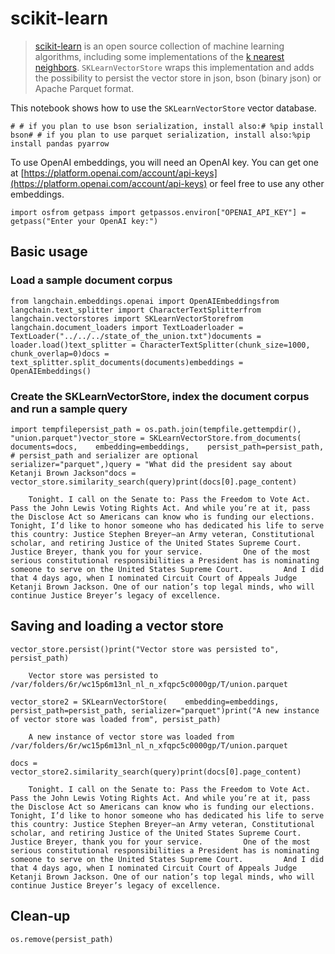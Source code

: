 scikit-learn
============

> [scikit-learn](https://scikit-learn.org/stable/) is an open source collection of machine learning algorithms, including some implementations of the [k nearest neighbors](https://scikit-learn.org/stable/modules/generated/sklearn.neighbors.NearestNeighbors.html). `SKLearnVectorStore` wraps this implementation and adds the possibility to persist the vector store in json, bson (binary json) or Apache Parquet format.

This notebook shows how to use the `SKLearnVectorStore` vector database.

    # # if you plan to use bson serialization, install also:# %pip install bson# # if you plan to use parquet serialization, install also:%pip install pandas pyarrow

To use OpenAI embeddings, you will need an OpenAI key. You can get one at [https://platform.openai.com/account/api-keys](https://platform.openai.com/account/api-keys) or feel free to use any other embeddings.

    import osfrom getpass import getpassos.environ["OPENAI_API_KEY"] = getpass("Enter your OpenAI key:")

Basic usage[](#basic-usage "Direct link to Basic usage")
---------------------------------------------------------

### Load a sample document corpus[](#load-a-sample-document-corpus "Direct link to Load a sample document corpus")

    from langchain.embeddings.openai import OpenAIEmbeddingsfrom langchain.text_splitter import CharacterTextSplitterfrom langchain.vectorstores import SKLearnVectorStorefrom langchain.document_loaders import TextLoaderloader = TextLoader("../../../state_of_the_union.txt")documents = loader.load()text_splitter = CharacterTextSplitter(chunk_size=1000, chunk_overlap=0)docs = text_splitter.split_documents(documents)embeddings = OpenAIEmbeddings()

### Create the SKLearnVectorStore, index the document corpus and run a sample query[](#create-the-sklearnvectorstore-index-the-document-corpus-and-run-a-sample-query "Direct link to Create the SKLearnVectorStore, index the document corpus and run a sample query")

    import tempfilepersist_path = os.path.join(tempfile.gettempdir(), "union.parquet")vector_store = SKLearnVectorStore.from_documents(    documents=docs,    embedding=embeddings,    persist_path=persist_path,  # persist_path and serializer are optional    serializer="parquet",)query = "What did the president say about Ketanji Brown Jackson"docs = vector_store.similarity_search(query)print(docs[0].page_content)

        Tonight. I call on the Senate to: Pass the Freedom to Vote Act. Pass the John Lewis Voting Rights Act. And while you’re at it, pass the Disclose Act so Americans can know who is funding our elections.         Tonight, I’d like to honor someone who has dedicated his life to serve this country: Justice Stephen Breyer—an Army veteran, Constitutional scholar, and retiring Justice of the United States Supreme Court. Justice Breyer, thank you for your service.         One of the most serious constitutional responsibilities a President has is nominating someone to serve on the United States Supreme Court.         And I did that 4 days ago, when I nominated Circuit Court of Appeals Judge Ketanji Brown Jackson. One of our nation’s top legal minds, who will continue Justice Breyer’s legacy of excellence.

Saving and loading a vector store[](#saving-and-loading-a-vector-store "Direct link to Saving and loading a vector store")
---------------------------------------------------------------------------------------------------------------------------

    vector_store.persist()print("Vector store was persisted to", persist_path)

        Vector store was persisted to /var/folders/6r/wc15p6m13nl_nl_n_xfqpc5c0000gp/T/union.parquet

    vector_store2 = SKLearnVectorStore(    embedding=embeddings, persist_path=persist_path, serializer="parquet")print("A new instance of vector store was loaded from", persist_path)

        A new instance of vector store was loaded from /var/folders/6r/wc15p6m13nl_nl_n_xfqpc5c0000gp/T/union.parquet

    docs = vector_store2.similarity_search(query)print(docs[0].page_content)

        Tonight. I call on the Senate to: Pass the Freedom to Vote Act. Pass the John Lewis Voting Rights Act. And while you’re at it, pass the Disclose Act so Americans can know who is funding our elections.         Tonight, I’d like to honor someone who has dedicated his life to serve this country: Justice Stephen Breyer—an Army veteran, Constitutional scholar, and retiring Justice of the United States Supreme Court. Justice Breyer, thank you for your service.         One of the most serious constitutional responsibilities a President has is nominating someone to serve on the United States Supreme Court.         And I did that 4 days ago, when I nominated Circuit Court of Appeals Judge Ketanji Brown Jackson. One of our nation’s top legal minds, who will continue Justice Breyer’s legacy of excellence.

Clean-up[](#clean-up "Direct link to Clean-up")
------------------------------------------------

    os.remove(persist_path)